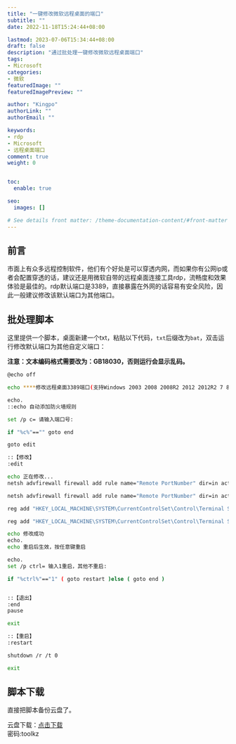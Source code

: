 ```yaml
---
title: "一键修改微软远程桌面的端口"
subtitle: ""
date: 2022-11-18T15:24:44+08:00

lastmod: 2023-07-06T15:34:44+08:00
draft: false
description: "通过批处理一键修改微软远程桌面端口"
tags:
- Microsoft
categories:
- 微软
featuredImage: ""
featuredImagePreview: ""

author: "Kingpo"
authorLink: ""
authorEmail: ""

keywords: 
- rdp
- Microsoft
- 远程桌面端口
comment: true
weight: 0


toc:
  enable: true

seo:
  images: []

# See details front matter: /theme-documentation-content/#front-matter
---
```


<!--more-->
## 前言

市面上有众多远程控制软件，他们有个好处是可以穿透内网，而如果你有公网ip或者会配置穿透的话，建议还是用微软自带的远程桌面连接工具rdp，流畅度和效果体验是最佳的。rdp默认端口是3389，直接暴露在外网的话容易有安全风险，因此一般建议修改该默认端口为其他端口。

## 批处理脚本

这里提供一个脚本，桌面新建一个txt，粘贴以下代码，`txt`后缀改为`bat`，双击运行修改默认端口为其他自定义端口：

**注意：文本编码格式需要改为：GB18030，否则运行会显示乱码。**

```sh
@echo off 

echo ****修改远程桌面3389端口(支持Windows 2003 2008 2008R2 2012 2012R2 7 8 10 )****

echo.
::echo 自动添加防火墙规则

set /p c= 请输入端口号:

if "%c%"=="" goto end

goto edit

::【修改】
:edit 

echo 正在修改...
netsh advfirewall firewall add rule name="Remote PortNumber" dir=in action=allow protocol=TCP localport="%c%"

netsh advfirewall firewall add rule name="Remote PortNumber" dir=in action=allow protocol=TCP localport="%c%"

reg add "HKEY_LOCAL_MACHINE\SYSTEM\CurrentControlSet\Control\Terminal Server\Wds\rdpwd\Tds\tcp" /v "PortNumber" /t REG_DWORD /d "%c%" /f 

reg add "HKEY_LOCAL_MACHINE\SYSTEM\CurrentControlSet\Control\Terminal Server\WinStations\RDP-Tcp" /v "PortNumber" /t REG_DWORD /d "%c%" /f 

echo 修改成功
echo. 
echo 重启后生效，按任意键重启

echo. 
set /p ctrl= 输入1重启，其他不重启:

if "%ctrl%"=="1" ( goto restart )else ( goto end )


::【退出】
:end
pause

exit

::【重启】
:restart

shutdown /r /t 0

exit


```

## 脚本下载

直接把脚本备份云盘了。

云盘下载：[点击下载](https://toolkz.lanzouk.com/iNQBm11gvtkj)  
密码:toolkz
